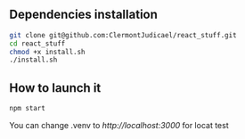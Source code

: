 ## Dependencies installation

```bash
git clone git@github.com:ClermontJudicael/react_stuff.git
cd react_stuff
chmod +x install.sh
./install.sh
```

## How to launch it

```bash
npm start
```

You can change .venv to _http://localhost:3000_ for locat test

